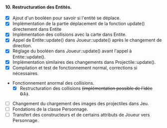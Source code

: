 ﻿#### 10. Restructuration des Entités.

- [x] Ajout d'un booléen pour savoir si l'entité se déplace.
- [x] Implémentation de la partie déplacement de la fonction update() directement dans Entite
- [x] Implémentation des collisions avec la carte dans Entite.
- [x] Appel de Entite::update() dans Joueur::update() après le changement de direction.
- [x] Réglage du booléen dans Joueur::update() avant l'appel à Entite::update().
- [x] Implémentation similaires des changements dans Projectile::update().
- [x] Compilation et test de fonctionnement normal, corrections si nécessaires.
- Fonctionnement anormal des collisions.
  - [x] Restructuration des collisions ~~(implémentation possible de l'idée 0.1.)~~.
- [ ] Changement du chargement des images des projectiles dans Jeu.
- [ ] Fondations de la classe Personnage.
- [ ] Transfert des constructeurs et de certains attributs de Joueur vers Personnage.